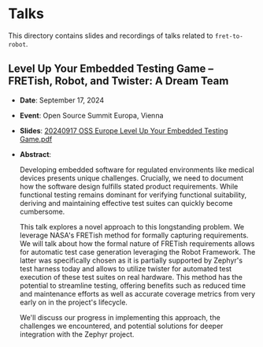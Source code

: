 # Talks

This directory contains slides and recordings of talks related to `fret-to-robot`.

## Level Up Your Embedded Testing Game – FRETish, Robot, and Twister: A Dream Team

* **Date**: September 17, 2024
* **Event**: Open Source Summit Europa, Vienna
* **Slides**: [20240917 OSS Europe Level Up Your Embedded Testing Game.pdf](20240917%20OSS%20Europe%20Level%20Up%20Your%20Embedded%20Testing%20Game.pdf)
* **Abstract**:

  Developing embedded software for regulated environments like medical devices presents unique challenges. Crucially,
  we need to document how the software design fulfills stated product requirements. While functional testing remains
  dominant for verifying functional suitability, deriving and maintaining effective test suites can quickly become
  cumbersome.

  This talk explores a novel approach to this longstanding problem. We leverage NASA's FRETish method for formally
  capturing requirements. We will talk about how the formal nature of FRETish requirements allows for automatic test
  case generation leveraging the Robot Framework. The latter was specifically chosen as it is partially supported by
  Zephyr's test harness today and allows to utilize twister for automated test execution of these test suites on real
  hardware. This method has the potential to streamline testing, offering benefits such as reduced time and
  maintenance efforts as well as accurate coverage metrics from very early on in the project's lifecycle.

  We'll discuss our progress in implementing this approach, the challenges we encountered, and potential solutions for
  deeper integration with the Zephyr project.
